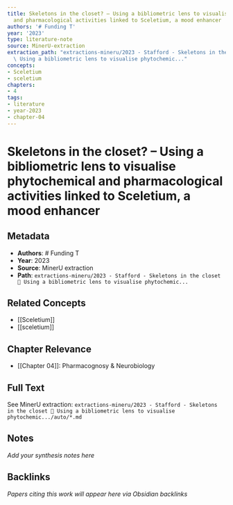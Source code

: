 ```yaml
---
title: Skeletons in the closet? – Using a bibliometric lens to visualise phytochemical
  and pharmacological activities linked to Sceletium, a mood enhancer
authors: '# Funding T'
year: '2023'
type: literature-note
source: MinerU-extraction
extraction_path: "extractions-mineru/2023 - Stafford - Skeletons in the closet \x13\
  \ Using a bibliometric lens to visualise phytochemic..."
concepts:
- Sceletium
- sceletium
chapters:
- 4
tags:
- literature
- year-2023
- chapter-04
---
```


# Skeletons in the closet? – Using a bibliometric lens to visualise phytochemical and pharmacological activities linked to Sceletium, a mood enhancer

## Metadata

- **Authors**: # Funding T
- **Year**: 2023
- **Source**: MinerU extraction
- **Path**: `extractions-mineru/2023 - Stafford - Skeletons in the closet  Using a bibliometric lens to visualise phytochemic...`

## Related Concepts

- [[Sceletium]]
- [[sceletium]]

## Chapter Relevance

- [[Chapter 04]]: Pharmacognosy & Neurobiology

## Full Text

See MinerU extraction: `extractions-mineru/2023 - Stafford - Skeletons in the closet  Using a bibliometric lens to visualise phytochemic.../auto/*.md`

## Notes

*Add your synthesis notes here*

## Backlinks

*Papers citing this work will appear here via Obsidian backlinks*
